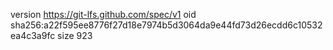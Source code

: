 version https://git-lfs.github.com/spec/v1
oid sha256:a22f595ee8776f27d18e7974b5d3064da9e44fd73d26ecdd6c10532ea4c3a9fc
size 923
